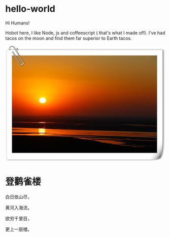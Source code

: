 # hello-world

Hi Humans!

Hobot here, I like Node, js and coffeescript ( that's what I made of!).
I've had tacos on the moon and find them far superior to Earth tacos.

<html lang="en">
<head>
    <meta charset="UTF-8">
    <title>Title</title>
</head>
<body>
<img src="鹳雀楼.jpg"/>
<h1>登鹳雀楼</h1>
<p>白日依山尽，</p>
<p>黄河入海流。</p>
<p>欲穷千里目，</p>
<p>更上一层楼。</p>
</body>
</html>
